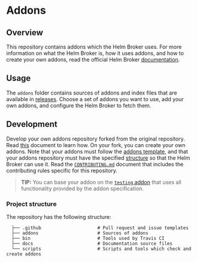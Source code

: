 # Addons

## Overview

This repository contains addons which the Helm Broker uses. For more information on what the Helm Broker is, how it uses addons, and how to create your own addons, read the official Helm Broker [documentation](https://kyma-project.io/docs/master/components/helm-broker/#overview-overview).

## Usage

The `addons` folder contains sources of addons and index files that are available in [releases](https://github.com/kyma-project/addons/releases). Choose a set of addons you want to use, add your own addons, and configure the Helm Broker to fetch them.

## Development

Develop your own addons repository forked from the original repository. Read [this](docs/getting-started.md) document to learn how. On your fork, you can create your own addons. Note that your addons must follow the [addons template](https://kyma-project.io/docs/master/components/helm-broker/#details-create-addons), and that your addons repository must have the specified [structure](https://kyma-project.io/docs/master/components/helm-broker/#details-create-addons-repository) so that the Helm Broker can use it. Read the [`CONTRIBUTING.md`](CONTRIBUTING.md) document that includes the contributing rules specific for this repository.

>**TIP:** You can base your addon on the [`testing` addon](addons/testing-0.0.1) that uses all functionality provided by the addon specification.

### Project structure

The repository has the following structure:

```
  ├── .github                     # Pull request and issue templates    
  ├── addons                      # Sources of addons
  ├── bin                         # Tools used by Travis CI                                     
  ├── docs                        # Documentation source files
  └── scripts                     # Scripts and tools which check and create addons
```
